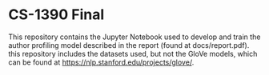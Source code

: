 # CS-1390 Final

This repository contains the Jupyter Notebook used to develop and train the author profiling model described in the report (found at docs/report.pdf). this repository includes the datasets used, but not the GloVe models, which can be found at https://nlp.stanford.edu/projects/glove/.
